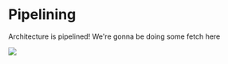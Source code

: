 # Pipelining
Architecture is pipelined! We're gonna be doing some fetch here

[](../images/fetch.jpg)
<img src="https://media.giphy.com/media/5G98t8QjqBLK8/giphy.gif"/>
